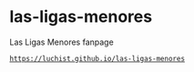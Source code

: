 # las-ligas-menores
Las Ligas Menores fanpage

<a href="https://luchist.github.io/las-ligas-menores"> `https://luchist.github.io/las-ligas-menores` </a>
